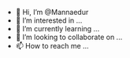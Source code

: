 - 👋 Hi, I’m @Mannaedur
- 👀 I’m interested in ...
- 🌱 I’m currently learning ...
- 💞️ I’m looking to collaborate on ...
- 📫 How to reach me ...

<!---
Mannaedur/Mannaedur is a ✨ special ✨ repository because its `README.md` (this file) appears on your GitHub profile.
You can click the Preview link to take a look at your changes.
--->

